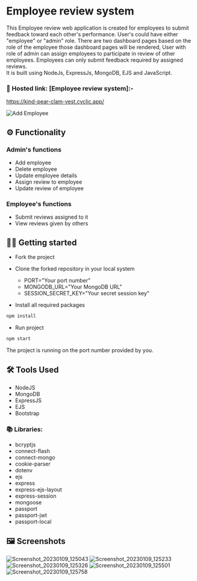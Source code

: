 

# Employee review system

This Employee review web application is created for employees to submit feedback toward each other's performance. User's could have either "employee" or "admin" role. There are two dashboard pages based on the role of the employee those dashboard pages will be rendered, User with role of admin can assign employees to participate in review of other employees. Employees can only submit feedback required by assigned reviews. \
It is built using NodeJs, ExpressJs, MongoDB, EJS and JavaScript.

### 🔗 Hosted link: [Employee review system]:-
https://kind-pear-clam-vest.cyclic.app/

![Add Employee](https://user-images.githubusercontent.com/100330745/211252650-a002a25a-7d8c-43f4-9c1a-b37c641f1884.png)

## ⚙️ Functionality

### Admin's functions

- Add employee
- Delete employee
- Update employee details
- Assign review to employee
- Update review of employee

### Employee's functions

- Submit reviews assigned to it
- View reviews given by others

## 🧑‍💻 Getting started

- Fork the project
- Clone the forked repository in your local system

  - PORT="Your port number"
  - MONGODB_URL="Your MongoDB URL"
  - SESSION_SECRET_KEY="Your secret session key"
- Install all required packages

```bash
npm install
```

- Run project

```bash
npm start
```

The project is running on the port number provided by you.

## 🛠️ Tools Used

- NodeJS
- MongoDB
- ExpressJS
- EJS
- Bootstrap

### 📚 Libraries:

- bcryptjs
- connect-flash
- connect-mongo
- cookie-parser
- dotenv
- ejs
- express
- express-ejs-layout
- express-session
- mongoose
- passport
- passport-jwt
- passport-local

## 🖼️ Screenshots

![Screenshot_20230109_125043](https://user-images.githubusercontent.com/100330745/211253403-301b3830-2e5a-477a-a565-ed3e6f0ab11e.png)
![Screenshot_20230109_125233](https://user-images.githubusercontent.com/100330745/211253433-02c40de4-17d9-4989-8519-33d76c87ea20.png)
![Screenshot_20230109_125326](https://user-images.githubusercontent.com/100330745/211253498-0162d479-d78d-4763-83e5-a4232e1a4870.png)
![Screenshot_20230109_125501](https://user-images.githubusercontent.com/100330745/211253556-d94ebaba-7ef0-42c5-805c-ffd7f730836e.png)
![Screenshot_20230109_125758](https://user-images.githubusercontent.com/100330745/211253600-3b655478-5fdc-474c-8b3c-d537e85c133e.png) 
